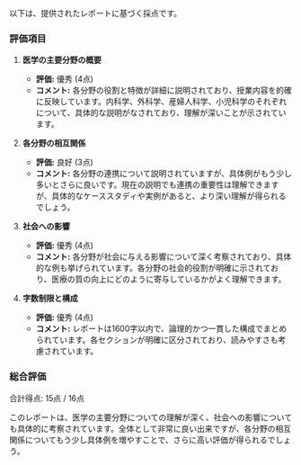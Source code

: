 以下は、提供されたレポートに基づく採点です。

### 評価項目

1. **医学の主要分野の概要**  
   - **評価:** 優秀 (4点)  
   - **コメント:** 各分野の役割と特徴が詳細に説明されており、授業内容を的確に反映しています。内科学、外科学、産婦人科学、小児科学のそれぞれについて、具体的な説明がなされており、理解が深いことが示されています。

2. **各分野の相互関係**  
   - **評価:** 良好 (3点)  
   - **コメント:** 各分野の連携について説明されていますが、具体例がもう少し多いとさらに良いです。現在の説明でも連携の重要性は理解できますが、具体的なケーススタディや実例があると、より深い理解が得られるでしょう。

3. **社会への影響**  
   - **評価:** 優秀 (4点)  
   - **コメント:** 各分野が社会に与える影響について深く考察されており、具体的な例も挙げられています。各分野の社会的役割が明確に示されており、医療の質の向上にどのように寄与しているかがよく理解できます。

4. **字数制限と構成**  
   - **評価:** 優秀 (4点)  
   - **コメント:** レポートは1600字以内で、論理的かつ一貫した構成でまとめられています。各セクションが明確に区分されており、読みやすさも考慮されています。

### 総合評価

合計得点: 15点 / 16点

このレポートは、医学の主要分野についての理解が深く、社会への影響についても具体的に考察されています。全体として非常に良い出来ですが、各分野の相互関係についてもう少し具体例を増やすことで、さらに高い評価が得られるでしょう。